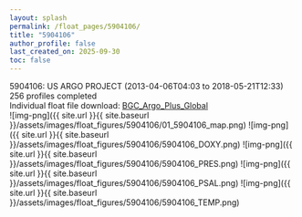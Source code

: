 ```yaml
---
layout: splash
permalink: /float_pages/5904106/
title: "5904106"
author_profile: false
last_created_on: 2025-09-30
toc: false
---
```

 
5904106: US ARGO PROJECT (2013-04-06T04:03 to 2018-05-21T12:33)\
256 profiles completed\
Individual float file download: [BGC_Argo_Plus_Global](https://ftp.soest.hawaii.edu/bgc_argo_plus/Individual_Floats/outliers_removed/5904106_Sprof_processed.nc)\
![img-png]({{ site.url }}{{ site.baseurl }}/assets/images/float_figures/5904106/01_5904106_map.png)
![img-png]({{ site.url }}{{ site.baseurl }}/assets/images/float_figures/5904106/5904106_DOXY.png)
![img-png]({{ site.url }}{{ site.baseurl }}/assets/images/float_figures/5904106/5904106_PRES.png)
![img-png]({{ site.url }}{{ site.baseurl }}/assets/images/float_figures/5904106/5904106_PSAL.png)
![img-png]({{ site.url }}{{ site.baseurl }}/assets/images/float_figures/5904106/5904106_TEMP.png)
